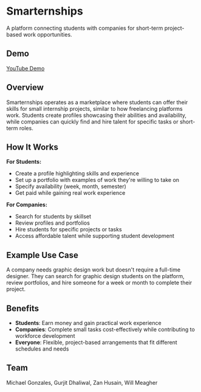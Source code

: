 # Smarternships

A platform connecting students with companies for short-term project-based work opportunities.

## Demo

[YouTube Demo](https://youtu.be/X-qNQkTQfJA)

## Overview

Smarternships operates as a marketplace where students can offer their skills for small internship projects, similar to how freelancing platforms work. Students create profiles showcasing their abilities and availability, while companies can quickly find and hire talent for specific tasks or short-term roles.

## How It Works

**For Students:**
- Create a profile highlighting skills and experience
- Set up a portfolio with examples of work they're willing to take on
- Specify availability (week, month, semester)
- Get paid while gaining real work experience

**For Companies:**
- Search for students by skillset
- Review profiles and portfolios
- Hire students for specific projects or tasks
- Access affordable talent while supporting student development

## Example Use Case

A company needs graphic design work but doesn't require a full-time designer. They can search for graphic design students on the platform, review portfolios, and hire someone for a week or month to complete their project.

## Benefits

- **Students**: Earn money and gain practical work experience
- **Companies**: Complete small tasks cost-effectively while contributing to workforce development
- **Everyone**: Flexible, project-based arrangements that fit different schedules and needs

## Team

Michael Gonzales, Gurjit Dhaliwal, Zan Husain, Will Meagher